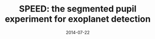 ---
title: "SPEED: the segmented pupil experiment for exoplanet detection"
collection: publications
permalink: /publication/2014-07-22-1
date: 2014-07-22
venue: 'Ground-based and Airborne Telescopes V'
paperurl: 'https://arxiv.org/pdf/1407.6826'
---